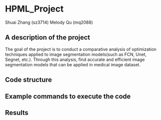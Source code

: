 # HPML_Project
Shuai Zhang (sz3714)
Melody Qu (mq2088)

## A description of the project
The goal of the project is to conduct a comparative analysis of optimization techniques applied to image segmentation models(such as FCN, Unet, Segnet, etc.). Through this analysis, find accurate and efficient image segmentation models that can be applied in medical image dataset.

## Code structure


## Example commands to execute the code        


## Results
